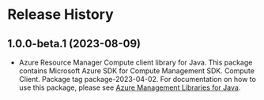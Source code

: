 # Release History

## 1.0.0-beta.1 (2023-08-09)

- Azure Resource Manager Compute client library for Java. This package contains Microsoft Azure SDK for Compute Management SDK. Compute Client. Package tag package-2023-04-02. For documentation on how to use this package, please see [Azure Management Libraries for Java](https://aka.ms/azsdk/java/mgmt).
